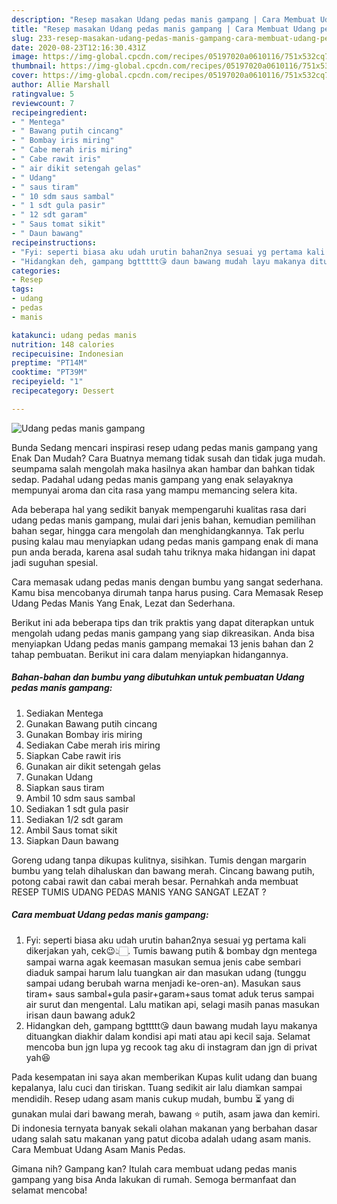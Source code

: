 ```yaml
---
description: "Resep masakan Udang pedas manis gampang | Cara Membuat Udang pedas manis gampang Yang Sempurna"
title: "Resep masakan Udang pedas manis gampang | Cara Membuat Udang pedas manis gampang Yang Sempurna"
slug: 233-resep-masakan-udang-pedas-manis-gampang-cara-membuat-udang-pedas-manis-gampang-yang-sempurna
date: 2020-08-23T12:16:30.431Z
image: https://img-global.cpcdn.com/recipes/05197020a0610116/751x532cq70/udang-pedas-manis-gampang-foto-resep-utama.jpg
thumbnail: https://img-global.cpcdn.com/recipes/05197020a0610116/751x532cq70/udang-pedas-manis-gampang-foto-resep-utama.jpg
cover: https://img-global.cpcdn.com/recipes/05197020a0610116/751x532cq70/udang-pedas-manis-gampang-foto-resep-utama.jpg
author: Allie Marshall
ratingvalue: 5
reviewcount: 7
recipeingredient:
- " Mentega"
- " Bawang putih cincang"
- " Bombay iris miring"
- " Cabe merah iris miring"
- " Cabe rawit iris"
- " air dikit setengah gelas"
- " Udang"
- " saus tiram"
- " 10 sdm saus sambal"
- " 1 sdt gula pasir"
- " 12 sdt garam"
- " Saus tomat sikit"
- " Daun bawang"
recipeinstructions:
- "Fyi: seperti biasa aku udah urutin bahan2nya sesuai yg pertama kali dikerjakan yah, cek😉👆🏻. Tumis bawang putih &amp; bombay dgn mentega sampai warna agak keemasan masukan semua jenis cabe sembari diaduk sampai harum lalu tuangkan air dan masukan udang (tunggu sampai udang berubah warna menjadi ke-oren-an). Masukan saus tiram+ saus sambal+gula pasir+garam+saus tomat aduk terus sampai air surut dan mengental. Lalu matikan api, selagi masih panas masukan irisan daun bawang aduk2"
- "Hidangkan deh, gampang bgttttt😘 daun bawang mudah layu makanya dituangkan diakhir dalam kondisi api mati atau api kecil saja. Selamat mencoba bun jgn lupa yg recook tag aku di instagram dan jgn di privat yah😆"
categories:
- Resep
tags:
- udang
- pedas
- manis

katakunci: udang pedas manis 
nutrition: 148 calories
recipecuisine: Indonesian
preptime: "PT14M"
cooktime: "PT39M"
recipeyield: "1"
recipecategory: Dessert

---
```



![Udang pedas manis gampang](https://img-global.cpcdn.com/recipes/05197020a0610116/751x532cq70/udang-pedas-manis-gampang-foto-resep-utama.jpg)

Bunda Sedang mencari inspirasi resep udang pedas manis gampang yang Enak Dan Mudah? Cara Buatnya memang tidak susah dan tidak juga mudah. seumpama salah mengolah maka hasilnya akan hambar dan bahkan tidak sedap. Padahal udang pedas manis gampang yang enak selayaknya mempunyai aroma dan cita rasa yang mampu memancing selera kita.

Ada beberapa hal yang sedikit banyak mempengaruhi kualitas rasa dari udang pedas manis gampang, mulai dari jenis bahan, kemudian pemilihan bahan segar, hingga cara mengolah dan menghidangkannya. Tak perlu pusing kalau mau menyiapkan udang pedas manis gampang enak di mana pun anda berada, karena asal sudah tahu triknya maka hidangan ini dapat jadi suguhan spesial.

Cara memasak udang pedas manis dengan bumbu yang sangat sederhana. Kamu bisa mencobanya dirumah tanpa harus pusing. Cara Memasak Resep Udang Pedas Manis Yang Enak, Lezat dan Sederhana.


Berikut ini ada beberapa tips dan trik praktis yang dapat diterapkan untuk mengolah udang pedas manis gampang yang siap dikreasikan. Anda bisa menyiapkan Udang pedas manis gampang memakai 13 jenis bahan dan 2 tahap pembuatan. Berikut ini cara dalam menyiapkan hidangannya.

<!--inarticleads1-->

##### Bahan-bahan dan bumbu yang dibutuhkan untuk pembuatan Udang pedas manis gampang:

1. Sediakan  Mentega
1. Gunakan  Bawang putih cincang
1. Gunakan  Bombay iris miring
1. Sediakan  Cabe merah iris miring
1. Siapkan  Cabe rawit iris
1. Gunakan  air dikit setengah gelas
1. Gunakan  Udang
1. Siapkan  saus tiram
1. Ambil  10 sdm saus sambal
1. Sediakan  1 sdt gula pasir
1. Sediakan  1/2 sdt garam
1. Ambil  Saus tomat sikit
1. Siapkan  Daun bawang


Goreng udang tanpa dikupas kulitnya, sisihkan. Tumis dengan margarin bumbu yang telah dihaluskan dan bawang merah. Cincang bawang putih, potong cabai rawit dan cabai merah besar. Pernahkah anda membuat RESEP TUMIS UDANG PEDAS MANIS YANG SANGAT LEZAT ? 

<!--inarticleads2-->

##### Cara membuat Udang pedas manis gampang:

1. Fyi: seperti biasa aku udah urutin bahan2nya sesuai yg pertama kali dikerjakan yah, cek😉👆🏻. Tumis bawang putih &amp; bombay dgn mentega sampai warna agak keemasan masukan semua jenis cabe sembari diaduk sampai harum lalu tuangkan air dan masukan udang (tunggu sampai udang berubah warna menjadi ke-oren-an). Masukan saus tiram+ saus sambal+gula pasir+garam+saus tomat aduk terus sampai air surut dan mengental. Lalu matikan api, selagi masih panas masukan irisan daun bawang aduk2
1. Hidangkan deh, gampang bgttttt😘 daun bawang mudah layu makanya dituangkan diakhir dalam kondisi api mati atau api kecil saja. Selamat mencoba bun jgn lupa yg recook tag aku di instagram dan jgn di privat yah😆


Pada kesempatan ini saya akan memberikan Kupas kulit udang dan buang kepalanya, lalu cuci dan tiriskan. Tuang sedikit air lalu diamkan sampai mendidih. Resep udang asam manis cukup mudah, bumbu ⏳ yang di gunakan mulai dari bawang merah, bawang ⭐ putih, asam jawa dan kemiri. Di indonesia ternyata banyak sekali olahan makanan yang berbahan dasar udang salah satu makanan yang patut dicoba adalah udang asam manis. Cara Membuat Udang Asam Manis Pedas. 

Gimana nih? Gampang kan? Itulah cara membuat udang pedas manis gampang yang bisa Anda lakukan di rumah. Semoga bermanfaat dan selamat mencoba!
